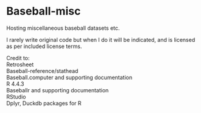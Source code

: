 # Baseball-misc
Hosting miscellaneous baseball datasets etc.

I rarely write original code but when I do it will be indicated, and is licensed as per included license terms.

Credit to:  
Retrosheet  
Baseball-reference/stathead  
Baseball.computer and supporting documentation  
R 4.4.3  
Baseballr and supporting documentation  
RStudio  
Dplyr, Duckdb packages for R  
  
